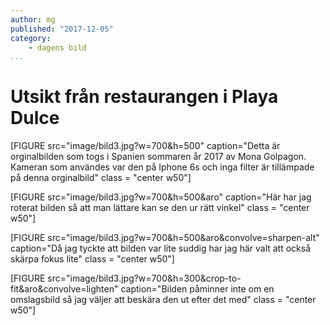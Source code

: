```yaml
---
author: mg
published: "2017-12-05"
category:
    - dagens bild
...
```

Utsikt från restaurangen i Playa Dulce
==================================
[FIGURE src="image/bild3.jpg?w=700&h=500" caption="Detta är orginalbilden som togs i Spanien sommaren år 2017 av Mona Golpagon. Kameran som användes var den på Iphone 6s och inga filter är tillämpade på denna orginalbild" class = "center w50"]


[FIGURE src="image/bild3.jpg?w=700&h=500&aro" caption="Här har jag roterat bilden så att man lättare kan se den ur rätt vinkel" class = "center w50"]

[FIGURE src="image/bild3.jpg?w=700&h=500&aro&convolve=sharpen-alt" caption="Då jag tyckte att bilden var lite suddig har jag här valt att också skärpa fokus lite" class = "center w50"]


[FIGURE src="image/bild3.jpg?w=700&h=300&crop-to-fit&aro&convolve=lighten" caption="Bilden påminner inte om en omslagsbild så jag väljer att beskära den ut efter det med" class = "center w50"]
